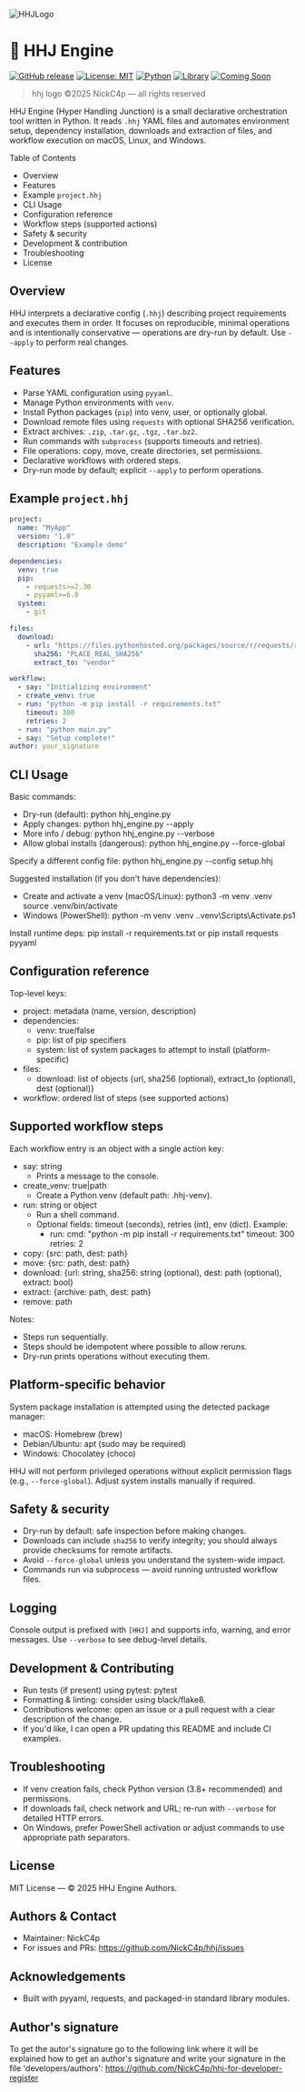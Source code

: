 
![HHJLogo](https://github.com/NickC4p/hhj/blob/main/%20%20hhj-github-orizzontal.png)
# 🧩 HHJ Engine

[![GitHub release](https://img.shields.io/github/v/release/NickC4p/hhj.svg?sort=semver)](https://github.com/NickC4p/hhj/releases/latest)
[![License: MIT](https://img.shields.io/badge/license-DIO-green.svg)](LICENSE)
[![Python](https://img.shields.io/badge/python-3.8%2B-yellow.svg)](https://www.python.org/)
[![Library](https://img.shields.io/badge/Library-python_library-red.svg)](LIBRARY)
[![Coming Soon](https://img.shields.io/badge/coming_soon-nothing-darkblue.svg)](COMING_SOON)


> hhj logo ©2025 NickC4p — all rights reserved

HHJ Engine (Hyper Handling Junction) is a small declarative orchestration tool written in Python. It reads `.hhj` YAML files and automates environment setup, dependency installation, downloads and extraction of files, and workflow execution on macOS, Linux, and Windows.

Table of Contents
- Overview
- Features
- Example `project.hhj`
- CLI Usage
- Configuration reference
- Workflow steps (supported actions)
- Safety & security
- Development & contribution
- Troubleshooting
- License

Overview
--------
HHJ interprets a declarative config (`.hhj`) describing project requirements and executes them in order. It focuses on reproducible, minimal operations and is intentionally conservative — operations are dry-run by default. Use `--apply` to perform real changes.

Features
--------
- Parse YAML configuration using `pyyaml`.
- Manage Python environments with `venv`.
- Install Python packages (`pip`) into venv, user, or optionally global.
- Download remote files using `requests` with optional SHA256 verification.
- Extract archives: `.zip`, `.tar.gz`, `.tgz`, `.tar.bz2`.
- Run commands with `subprocess` (supports timeouts and retries).
- File operations: copy, move, create directories, set permissions.
- Declarative workflows with ordered steps.
- Dry-run mode by default; explicit `--apply` to perform operations.

Example `project.hhj`
---------------------
```yaml
project:
  name: "MyApp"
  version: "1.0"
  description: "Example demo"

dependencies:
  venv: true
  pip:
    - requests>=2.30
    - pyyaml>=6.0
  system:
    - git

files:
  download:
    - url: "https://files.pythonhosted.org/packages/source/r/requests/requests-2.31.0.tar.gz"
      sha256: "PLACE_REAL_SHA256"
      extract_to: "vendor"

workflow:
  - say: "Initializing environment"
  - create_venv: true
  - run: "python -m pip install -r requirements.txt"
    timeout: 300
    retries: 2
  - run: "python main.py"
  - say: "Setup complete!"
author: your_signature
```

CLI Usage
---------
Basic commands:
- Dry-run (default):
  python hhj_engine.py
- Apply changes:
  python hhj_engine.py --apply
- More info / debug:
  python hhj_engine.py --verbose
- Allow global installs (dangerous):
  python hhj_engine.py --force-global

Specify a different config file:
  python hhj_engine.py --config setup.hhj

Suggested installation (if you don't have dependencies):
- Create and activate a venv (macOS/Linux):
  python3 -m venv .venv
  source .venv/bin/activate
- Windows (PowerShell):
  python -m venv .venv
  .\.venv\Scripts\Activate.ps1

Install runtime deps:
  pip install -r requirements.txt
or
  pip install requests pyyaml

Configuration reference
-----------------------
Top-level keys:
- project: metadata (name, version, description)
- dependencies:
  - venv: true/false
  - pip: list of pip specifiers
  - system: list of system packages to attempt to install (platform-specific)
- files:
  - download: list of objects {url, sha256 (optional), extract_to (optional), dest (optional)}
- workflow: ordered list of steps (see supported actions)

Supported workflow steps
------------------------
Each workflow entry is an object with a single action key:

- say: string
  - Prints a message to the console.
- create_venv: true|path
  - Create a Python venv (default path: .hhj-venv).
- run: string or object
  - Run a shell command.
  - Optional fields: timeout (seconds), retries (int), env (dict).
  Example:
    - run:
        cmd: "python -m pip install -r requirements.txt"
        timeout: 300
        retries: 2
- copy: {src: path, dest: path}
- move: {src: path, dest: path}
- download: {url: string, sha256: string (optional), dest: path (optional), extract: bool}
- extract: {archive: path, dest: path}
- remove: path

Notes:
- Steps run sequentially.
- Steps should be idempotent where possible to allow reruns.
- Dry-run prints operations without executing them.

Platform-specific behavior
--------------------------
System package installation is attempted using the detected package manager:
- macOS: Homebrew (brew)
- Debian/Ubuntu: apt (sudo may be required)
- Windows: Chocolatey (choco)

HHJ will not perform privileged operations without explicit permission flags (e.g., `--force-global`). Adjust system installs manually if required.

Safety & security
-----------------
- Dry-run by default: safe inspection before making changes.
- Downloads can include `sha256` to verify integrity; you should always provide checksums for remote artifacts.
- Avoid `--force-global` unless you understand the system-wide impact.
- Commands run via subprocess — avoid running untrusted workflow files.

Logging
-------
Console output is prefixed with `[HHJ]` and supports info, warning, and error messages. Use `--verbose` to see debug-level details.

Development & Contributing
--------------------------
- Run tests (if present) using pytest:
  pytest
- Formatting & linting: consider using black/flake8.
- Contributions welcome: open an issue or a pull request with a clear description of the change.
- If you'd like, I can open a PR updating this README and include CI examples.

Troubleshooting
---------------
- If venv creation fails, check Python version (3.8+ recommended) and permissions.
- If downloads fail, check network and URL; re-run with `--verbose` for detailed HTTP errors.
- On Windows, prefer PowerShell activation or adjust commands to use appropriate path separators.

License
-------
MIT License — © 2025 HHJ Engine Authors.

Authors & Contact
-----------------
- Maintainer: NickC4p
- For issues and PRs: https://github.com/NickC4p/hhj/issues

Acknowledgements
----------------
- Built with pyyaml, requests, and packaged-in standard library modules.

Author's signature
------------------
To get the autor's signature go to the following link where it will be explained how to get an author's signature and write your signature in the file 'developers/authors': https://github.com/NickC4p/hhj-for-developer-register

